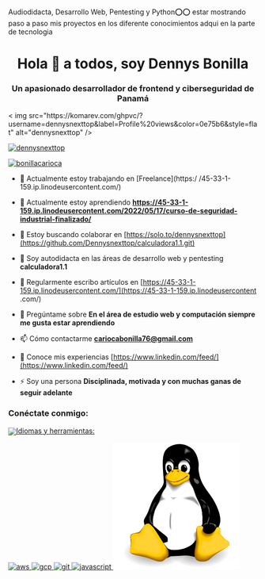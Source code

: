 Audiodidacta, Desarrollo Web, Pentesting y Python⭕⭕
estar mostrando paso a paso mis proyectos en los diferente conocimientos adqui en la parte de tecnologia 
<h1 align="center">Hola 👋 a todos, soy Dennys Bonilla</h1>
<h3 align="center">Un apasionado desarrollador de frontend y ciberseguridad de Panamá</h3>

<p align="left"> < img src="https://komarev.com/ghpvc/?username=dennysnexttop&label=Profile%20views&color=0e75b6&style=flat" alt="dennysnexttop" /> </p>

<p align="left"> <a href= "https://github.com/ryo-ma/github-profile-trofeo"><img src="https://github-profile-trofeo.vercel.app/?username=dennysnexttop" alt="dennysnexttop" / ></a> </p>

<p align="left"> <a href="https://twitter.com/bonillacarioca" target="blank"><img src="https://img.shields.io/twitter/follow/bonillacarioca?logo=twitter&style=for-the-badge" alt="bonillacarioca" /></a> </p>

- 🔭 Actualmente estoy trabajando en [Freelance](https:/ /45-33-1-159.ip.linodeusercontent.com/)

- 🌱 Actualmente estoy aprendiendo **https://45-33-1-159.ip.linodeusercontent.com/2022/05/17/curso-de-seguridad-industrial-finalizado/**

- 👯 Estoy buscando colaborar en [https://solo.to/dennysnexttop](https://github.com/Dennysnexttop/calculadora1.1.git)

- 🤝 Soy autodidacta en las áreas de desarrollo web y pentesting **calculadora1.1**

- 📝 Regularmente escribo artículos en [https://45-33-1-159.ip.linodeusercontent.com/](https://45-33-1-159.ip.linodeusercontent .com/)

- 💬 Pregúntame sobre **En el área de estudio web y computación siempre me gusta estar aprendiendo**

- 📫 Cómo contactarme **cariocabonilla76@gmail.com**

- 📄 Conoce mis experiencias [https://www.linkedin.com/feed/](https://www.linkedin.com/feed/)

- ⚡ Soy una persona **Disciplinada, motivada y con muchas ganas de seguir adelante**

<h3 align="left">Conéctate conmigo:</h3>
<p align="left">
<a href=" https://twitter.com/bonillacarioca" target="blank"><img align="center" src="https://raw.githubusercon
</p>

<h3 align="left">Idiomas y herramientas:</h3>
<p align="left"> <a href="https://aws.amazon.com" target="_blank" rel="noreferrer"> <img src="https://raw.githubusercontent.com/devicons /devicon/master/icons/amazonwebservices/amazonwebservices-original-wordmark.svg" alt="aws" width="40" height="40"/> </a> <a href="https://cloud.google .com" target="_blank" rel="noreferrer"> <img src="https://www.vectorlogo.zone/logos/google_cloud/google_cloud-icon.svg" alt="gcp" width="40" height ="40"/> </a> <a href="https://git-scm.com/" target="_blank" rel="noreferrer"> <img src="https://www.vectorlogo.zone/logos/git-scm/git-scm-icon.svg" alt="git" width="40" height="40"/> </a> <a href="https://developer. mozilla.org/en-US/docs/Web/JavaScript" target="_blank" rel="noreferrer"> <img src="https://raw.githubu javascript-original.svg" alt="javascript" width="40" height="40"/> </a> <a href="https://www.linux.org/" target="_blank" rel= "noreferrer"> <img src="https://raw.githubusercontent.com/devicons/devicon/master/icons/linux/linux-original.svg" ahubusercontent.com/devicons/devicon/master/icons/pyt
